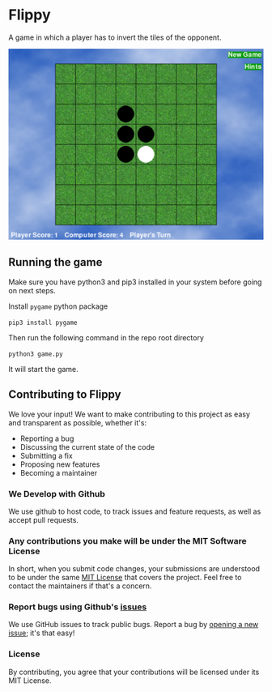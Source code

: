 # Flippy
A game in which a player has to invert the tiles of the opponent.

![Game screen](game.png)

## Running the game
Make sure you have python3 and pip3 installed in your system before going on next steps.

Install `pygame` python package

`pip3 install pygame`

Then run the following command in the repo root directory

`python3 game.py`

It will start the game.

## Contributing to Flippy
We love your input! We want to make contributing to this project as easy and transparent as possible, whether it's:

- Reporting a bug
- Discussing the current state of the code
- Submitting a fix
- Proposing new features
- Becoming a maintainer

### We Develop with Github
We use github to host code, to track issues and feature requests, as well as accept pull requests.

### Any contributions you make will be under the MIT Software License
In short, when you submit code changes, your submissions are understood to be under the same [MIT License](http://choosealicense.com/licenses/mit/) that covers the project. Feel free to contact the maintainers if that's a concern.

### Report bugs using Github's [issues](https://github.com/atyachari/Flippy/issues)
We use GitHub issues to track public bugs. Report a bug by [opening a new issue](); it's that easy!

### License
By contributing, you agree that your contributions will be licensed under its MIT License.